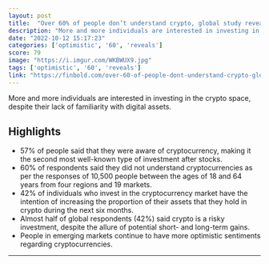 ```yaml
---
layout: post
title:  "Over 60% of people don’t understand crypto, global study reveals"
description: "More and more individuals are interested in investing in the crypto space, despite their lack of familiarity with digital assets."
date: "2022-10-12 15:17:23"
categories: ['optimistic', '60', 'reveals']
score: 79
image: "https://i.imgur.com/WKBWUX9.jpg"
tags: ['optimistic', '60', 'reveals']
link: "https://finbold.com/over-60-of-people-dont-understand-crypto-global-study-reveals/"
---
```


More and more individuals are interested in investing in the crypto space, despite their lack of familiarity with digital assets.

## Highlights

- 57% of people said that they were aware of cryptocurrency, making it the second most well-known type of investment after stocks.
- 60% of respondents said they did not understand cryptocurrencies as per the responses of 10,500 people between the ages of 18 and 64 years from four regions and 19 markets.
- 42% of individuals who invest in the cryptocurrency market have the intention of increasing the proportion of their assets that they hold in crypto during the next six months.
- Almost half of global respondents (42%) said crypto is a risky investment, despite the allure of potential short- and long-term gains.
- People in emerging markets continue to have more optimistic sentiments regarding cryptocurrencies.

---
